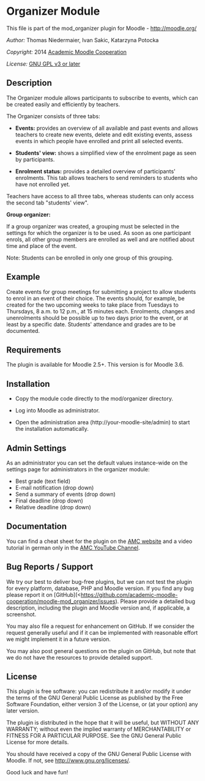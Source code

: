 Organizer Module
================

This file is part of the mod_organizer plugin for Moodle - <http://moodle.org/>

*Author:*    Thomas Niedermaier, Ivan Sakic, Katarzyna Potocka

*Copyright:* 2014 [Academic Moodle Cooperation](http://www.academic-moodle-cooperation.org)

*License:*   [GNU GPL v3 or later](http://www.gnu.org/copyleft/gpl.html)


Description
-----------

The Organizer module allows participants to subscribe to events, which can be created easily and
efficiently by teachers.

The Organizer consists of three tabs:

* **Events:** provides an overview of all available and past events and allows teachers to create
  new events, delete and edit existing events, assess events in which people have enrolled and
  print all selected events.

* **Students' view:** shows a simplified view of the enrolment page as seen by participants.

* **Enrolment status:** provides a detailed overview of participants' enrolments. This tab allows
  teachers to send reminders to students who have not enrolled yet.

Teachers have access to all three tabs, whereas students can only access the second tab "students'
view".

**Group organizer:**

If a group organizer was created, a grouping must be selected in the settings for which the
organizer is to be used. As soon as one participant enrols, all other group members are enrolled as
well and are notified about time and place of the event.

Note: Students can be enrolled in only one group of this grouping.


Example
-------

Create events for group meetings for submitting a project to allow students to enrol in an event of
their choice. The events should, for example, be created for the two upcoming weeks to take place
from Tuesdays to Thursdays, 8 a.m. to 12 p.m., at 15 minutes each. Enrolments, changes and
unenrolments should be possible up to two days prior to the event, or at least by a specific date.
Students' attendance and grades are to be documented.


Requirements
------------

The plugin is available for Moodle 2.5+. This version is for Moodle 3.6.


Installation
------------

* Copy the module code directly to the mod/organizer directory.

* Log into Moodle as administrator.

* Open the administration area (http://your-moodle-site/admin) to start the installation
  automatically.


Admin Settings
--------------

As an administrator you can set the default values instance-wide on the settings page for
administrators in the organizer module:

* Best grade (text field)
* E-mail notification (drop down)
* Send a summary of events (drop down)
* Final deadline (drop down)
* Relative deadline (drop down)


Documentation
-------------

You can find a cheat sheet for the plugin on the [AMC
website](http://www.academic-moodle-cooperation.org/en/modules/organizer/) and a video tutorial in
german only in the [AMC YouTube Channel](https://www.youtube.com/c/AMCAcademicMoodleCooperation).


Bug Reports / Support
---------------------

We try our best to deliver bug-free plugins, but we can not test the plugin for every platform,
database, PHP and Moodle version. If you find any bug please report it on
[GitHub](<https://github.com/academic-moodle-cooperation/moodle-mod_organizer/issues). Please
provide a detailed bug description, including the plugin and Moodle version and, if applicable, a
screenshot.

You may also file a request for enhancement on GitHub. If we consider the request generally useful
and if it can be implemented with reasonable effort we might implement it in a future version.

You may also post general questions on the plugin on GitHub, but note that we do not have the
resources to provide detailed support.


License
-------

This plugin is free software: you can redistribute it and/or modify it under the terms of the GNU
General Public License as published by the Free Software Foundation, either version 3 of the
License, or (at your option) any later version.

The plugin is distributed in the hope that it will be useful, but WITHOUT ANY WARRANTY; without
even the implied warranty of MERCHANTABILITY or FITNESS FOR A PARTICULAR PURPOSE. See the GNU
General Public License for more details.

You should have received a copy of the GNU General Public License with Moodle. If not, see
<http://www.gnu.org/licenses/>.


Good luck and have fun!
